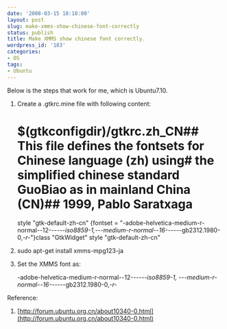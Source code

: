 ```yaml
---
date: '2008-03-15 18:18:00'
layout: post
slug: make-xmms-show-chinese-font-correctly
status: publish
title: Make XMMS show chinese font correctly.
wordpress_id: '183'
categories:
- OS
tags:
- Ubuntu
---
```


Below is the steps that work for me, which is Ubuntu7.10.

1. Create a .gtkrc.mine file with following content:

    
    # $(gtkconfigdir)/gtkrc.zh_CN## This file defines the fontsets for Chinese language (zh) using# the simplified chinese standard GuoBiao as in mainland China (CN)## 1999, Pablo Saratxaga #
    
    style "gtk-default-zh-cn" {fontset = "-adobe-helvetica-medium-r-normal--12-*-*-*-*-*-iso8859-1,-*-*-medium-r-normal--16-*-*-*-*-*-gb2312.1980-0,*-r-*"}class "GtkWidget" style "gtk-default-zh-cn"


2. sudo apt-get install xmms-mpg123-ja

3. Set the XMMS font as:

    
     -adobe-helvetica-medium-r-normal--12-*-*-*-*-*-iso8859-1,           -*-*-medium-r-normal--16-*-*-*-*-*-gb2312.1980-0,*-r-*


Reference:
1. [http://forum.ubuntu.org.cn/about10340-0.html](http://forum.ubuntu.org.cn/about10340-0.html)
